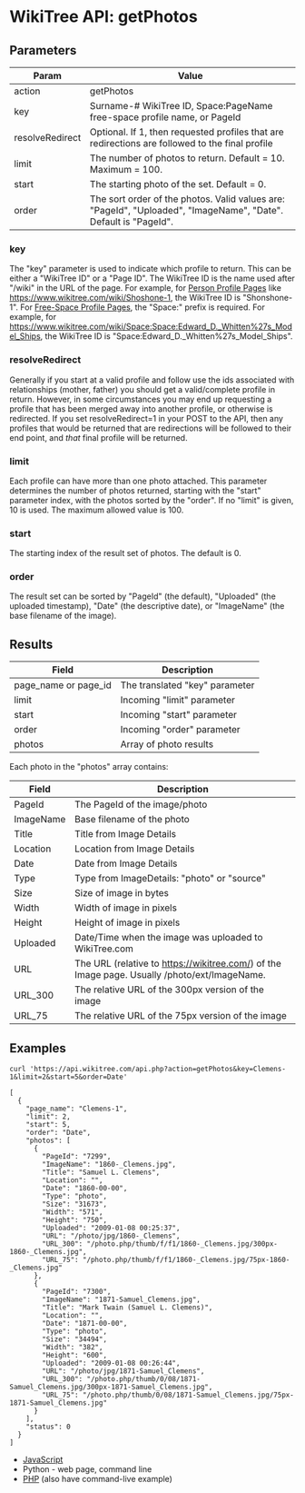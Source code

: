 # WikiTree API: getPhotos

## Parameters

|Param|Value|
|-----|-----|
|action|getPhotos|
|key|Surname-# WikiTree ID, Space:PageName free-space profile name, or PageId|
|resolveRedirect|Optional. If 1, then requested profiles that are redirections are followed to the final profile|
|limit|The number of photos to return. Default = 10. Maximum = 100.|
|start|The starting photo of the set. Default = 0.|
|order|The sort order of the photos. Valid values are: "PageId", "Uploaded", "ImageName", "Date". Default is "PageId".|

### key

The "key" parameter is used to indicate which profile to return. This can be either a "WikiTree ID" or a "Page ID". The WikiTree ID is the name used after "/wiki" in the URL of the page. For example, for [Person Profile Pages](https://www.wikitree.com/wiki/Help:Person_Profile) like https://www.wikitree.com/wiki/Shoshone-1, the WikiTree ID is "Shonshone-1". For [Free-Space Profile Pages](https://www.wikitree.com/wiki/Help:Free-Space_Profile), the "Space:" prefix is required. For example, for https://www.wikitree.com/wiki/Space:Space:Edward_D._Whitten%27s_Model_Ships, the WikiTree ID is "Space:Edward_D._Whitten%27s_Model_Ships". 


### resolveRedirect

Generally if you start at a valid profile and follow use the ids associated with relationships (mother, father) you should get a valid/complete profile in return. However, in some circumstances you may end up requesting a profile that has been merged away into another profile, or otherwise is redirected. If you set resolveRedirect=1 in your POST to the API, then any profiles that would be returned that are redirections will be followed to their end point, and *that* final profile will be returned.

### limit

Each profile can have more than one photo attached. This parameter determines the number of photos returned, starting with the "start" parameter index, with the photos sorted by the "order". If no "limit" is given, 10 is used. The maximum allowed value is 100.

### start

The starting index of the result set of photos. The default is 0.

### order

The result set can be sorted by "PageId" (the default), "Uploaded" (the uploaded timestamp), "Date" (the descriptive date), or "ImageName" (the base filename of the image).


## Results

|Field|Description|
|-----|-----------|
|page_name or page_id|The translated "key" parameter|
|limit|Incoming "limit" parameter|
|start|Incoming "start" parameter|
|order|Incoming "order" parameter|
|photos|Array of photo results|

Each photo in the "photos" array contains:

|Field|Description|
|-----|-----------|
|PageId|The PageId of the image/photo|
|ImageName|Base filename of the photo|
|Title|Title from Image Details|
|Location|Location from Image Details|
|Date|Date from Image Details|
|Type|Type from ImageDetails: "photo" or "source"|
|Size|Size of image in bytes|
|Width|Width of image in pixels|
|Height|Height of image in pixels|
|Uploaded|Date/Time when the image was uploaded to WikiTree.com|
|URL|The URL (relative to https://wikitree.com/) of the Image page. Usually /photo/ext/ImageName.|
|URL_300|The relative URL of the 300px version of the image|
|URL_75|The relative URL of the 75px version of the image|


## Examples

```
curl 'https://api.wikitree.com/api.php?action=getPhotos&key=Clemens-1&limit=2&start=5&order=Date'

[
  {
    "page_name": "Clemens-1",
    "limit": 2,
    "start": 5,
    "order": "Date",
    "photos": [
      {
        "PageId": "7299",
        "ImageName": "1860-_Clemens.jpg",
        "Title": "Samuel L. Clemens",
        "Location": "",
        "Date": "1860-00-00",
        "Type": "photo",
        "Size": "31673",
        "Width": "571",
        "Height": "750",
        "Uploaded": "2009-01-08 00:25:37",
        "URL": "/photo/jpg/1860-_Clemens",
        "URL_300": "/photo.php/thumb/f/f1/1860-_Clemens.jpg/300px-1860-_Clemens.jpg",
        "URL_75": "/photo.php/thumb/f/f1/1860-_Clemens.jpg/75px-1860-_Clemens.jpg"
      },
      {
        "PageId": "7300",
        "ImageName": "1871-Samuel_Clemens.jpg",
        "Title": "Mark Twain (Samuel L. Clemens)",
        "Location": "",
        "Date": "1871-00-00",
        "Type": "photo",
        "Size": "34494",
        "Width": "382",
        "Height": "600",
        "Uploaded": "2009-01-08 00:26:44",
        "URL": "/photo/jpg/1871-Samuel_Clemens",
        "URL_300": "/photo.php/thumb/0/08/1871-Samuel_Clemens.jpg/300px-1871-Samuel_Clemens.jpg",
        "URL_75": "/photo.php/thumb/0/08/1871-Samuel_Clemens.jpg/75px-1871-Samuel_Clemens.jpg"
      }
    ],
    "status": 0
  }
]
```

* [JavaScript](examples/getPhotos/javascript.html)
* Python - web page, command line
* [PHP](examples/getProfile/phpWebPage.php) (also have command-live example)
